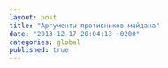 ```yaml
---
layout: post
title: "Аргументы противников майдана"
date: "2013-12-17 20:04:13 +0200"
categories: global
published: true
---
```



